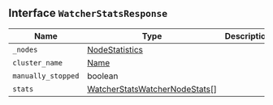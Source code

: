 ## Interface `WatcherStatsResponse`

| Name | Type | Description |
| - | - | - |
| `_nodes` | [NodeStatistics](./NodeStatistics.md) | &nbsp; |
| `cluster_name` | [Name](./Name.md) | &nbsp; |
| `manually_stopped` | boolean | &nbsp; |
| `stats` | [WatcherStatsWatcherNodeStats](./WatcherStatsWatcherNodeStats.md)[] | &nbsp; |
